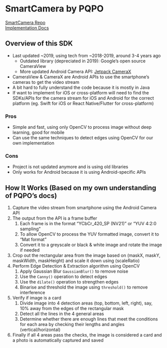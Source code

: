 # SmartCamera by PQPO

[SmartCamera Repo](https://github.com/pqpo/SmartCamera)  
[Implementation Docs](https://pqpo.me/2018/09/12/android-camera-real-time-scanning/)

## Overview of this SDK
- Last updated ~2019, using tech from ~2018-2019, around 3-4 years ago
    - Outdated library (depreciated in 2019): Google’s open source CameraView
    - More updated Android Camera API: [Jetpack CameraX](https://developer.android.com/jetpack/androidx/releases/camerax)
- CameraView & CameraX are Android APIs to use the smartphone’s cameras to get the video stream
- A bit hard to fully understand the code because it is mostly in Java
- If want to implement for iOS or cross-platform will need to find the SDKs/APIs for the camera stream for iOS and Android for the correct platform (eg. Swift for iOS or React Native/Flutter for cross-platform)

### Pros
- Simple and fast, using only OpenCV to process image without deep learning, good for mobile
- Can use the same techniques to detect edges using OpenCV for our own implementation

### Cons
- Project is not updated anymore and is using old libraries
- Only works for Android because it is using Android-specific APIs

## How It Works (Based on my own understanding of PQPO’s docs)
1. Capture the video stream from smartphone using the Android Camera API
2. The output from the API is a frame buffer
    1. Each frame is in the format “YCbCr_420_SP (NV21)” or “YUV 4:2:0 sampling”
    2. To allow OpenCV to process the YUV formatted image, convert it to “Mat format”
    3. Convert it to a greyscale or black & white image and rotate the image if needed
3. Crop out the rectangular area from the image based on (maskX, maskY, maskWidth, maskHeight) and scale it down using (scaleRatio)
4. Perform Edge Detection & Extraction algorithm using OpenCV
    1. Apply Gaussian Blur `GaussianBlur()` to remove noise
    2. Use the `Canny()` operation to detect edges
    3. Use the `dilate()` operation to strengthen edges
    4. Binarise and threshold the image using `threshold()` to remove interference
5. Verify if image is a card
    1. Divide image into 4 detection areas (top, bottom, left, right), say, 10% away from the edges of the rectangular mask
    2. Detect all the lines in the 4 general areas
    3. Determine whether there are enough lines that meet the conditions for each area by checking their lengths and angles (vertical/horizontal)
6. Finally if all 4 areas pass the checks, the image is considered a card and a photo is automatically captured and saved
